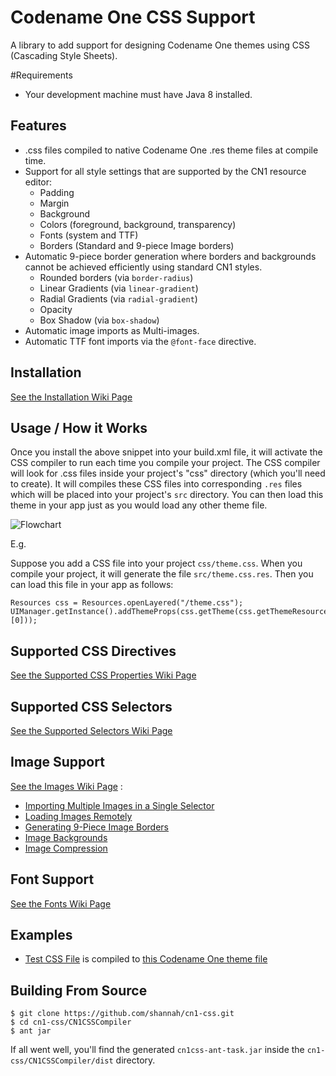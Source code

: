 # Codename One CSS Support

A library to add support for designing Codename One themes using CSS (Cascading Style Sheets).

#Requirements

- Your development machine must have Java 8 installed.

## Features

* .css files compiled to native Codename One .res theme files at compile time.
* Support for all style settings that are supported by the CN1 resource editor:
    * Padding
    * Margin
    * Background
    * Colors (foreground, background, transparency)
    * Fonts (system and TTF)
    * Borders (Standard and 9-piece Image borders)
* Automatic 9-piece border generation where borders and backgrounds cannot be achieved efficiently using standard CN1 styles.
    * Rounded borders (via `border-radius`)
    * Linear Gradients (via `linear-gradient`)
    * Radial Gradients (via `radial-gradient`)
    * Opacity
    * Box Shadow (via `box-shadow`)
* Automatic image imports as Multi-images.
* Automatic TTF font imports via the `@font-face` directive.

## Installation

[See the Installation Wiki Page](https://github.com/shannah/cn1-css/wiki/Installation) 
 
## Usage / How it Works

Once you install the above snippet into your build.xml file, it will activate the CSS compiler to run each time you compile your project.  The CSS compiler will look for .css files inside your project's "css" directory (which you'll need to create).  It will compiles these CSS files into corresponding `.res` files which will be placed into your project's `src` directory.  You can then load this theme in your app just as you would load any other theme file.

![Flowchart](https://cloud.githubusercontent.com/assets/2677562/10549739/bf44abe4-73f7-11e5-8ecb-976478e297da.png)

E.g.

Suppose you add a CSS file into your project  `css/theme.css`.  When you compile your project, it will generate the file `src/theme.css.res`.  Then you can load this file in your app as follows:

~~~~
Resources css = Resources.openLayered("/theme.css");
UIManager.getInstance().addThemeProps(css.getTheme(css.getThemeResourceNames()[0]));
~~~~

## Supported CSS Directives

[See the Supported CSS Properties Wiki Page](https://github.com/shannah/cn1-css/wiki/Supported-Properties)

## Supported CSS Selectors

[See the Supported Selectors Wiki Page](https://github.com/shannah/cn1-css/wiki/Supported-CSS-Selectors)

## Image Support

[See the Images Wiki Page](https://github.com/shannah/cn1-css/wiki/Images) :

* [Importing Multiple Images in a Single Selector](https://github.com/shannah/cn1-css/wiki/Images#import-multiple-images-in-single-selector)
* [Loading Images Remotely](https://github.com/shannah/cn1-css/wiki/Images#loading-images-from-urls)
* [Generating 9-Piece Image Borders](https://github.com/shannah/cn1-css/wiki/Images#generating-9-piece-image-borders)
* [Image Backgrounds](https://github.com/shannah/cn1-css/wiki/Images#image-backgrounds)
* [Image Compression](https://github.com/shannah/cn1-css/wiki/Images#image-compression)

## Font Support 

[See the Fonts Wiki Page](https://github.com/shannah/cn1-css/wiki/Fonts)


## Examples

* [Test CSS File](https://github.com/shannah/cn1-css/blob/master/cn1-css-demo/css/test1.css) is compiled to [this Codename One theme file](https://github.com/shannah/cn1-css/blob/master/cn1-css-demo/src/test1.css.res?raw=true)

## Building From Source

~~~~
$ git clone https://github.com/shannah/cn1-css.git
$ cd cn1-css/CN1CSSCompiler
$ ant jar
~~~~

If all went well, you'll find the generated `cn1css-ant-task.jar` inside the `cn1-css/CN1CSSCompiler/dist` directory.



